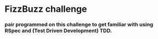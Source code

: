 # FizzBuzz challenge 

### pair programmed on this challenge to get familiar with using RSpec and (Test Driven Development) TDD.